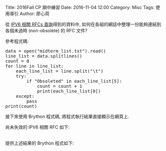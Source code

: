 Title: 2016Fall CP 期中練習
Date: 2016-11-04 12:00
Category: Misc
Tags: 使用導引
Author: 廖心荷

從 <a href="http://www.rfc-editor.org/search/rfc_search_detail.php?page=All&title=ipv6&pubstatus%5B%5D=Any&pub_date_type=any&sortkey=Number&sorting=ASC%22">IPV6 相關 RFCs 查詢</a>得到的資料中, 如何在各組的網誌中整理一份能夠連結到各個未過時 (non-obsolete) 的 RFC 文件?

<!-- PELICAN_END_SUMMARY -->

參考程式碼:

<pre class="brush: python">
data = open("midterm_list.txt").read()
line_list = data.splitlines()
count = 0
for line in line_list:
    each_line_list = line.split("\t")
    try:
        if "Obsoleted" in each_line_list[5]:
            count = count + 1
            print(each_line_list[0])
    except:
        pass
print(count)
</pre>

接下來使用 Brython 程式碼, 將程式執行結果直接顯示在網頁上.

尚未失效的 IPV6 相關 RFC 如下:

<!-- 導入 Brython 標準程式庫 -->
<script type="text/javascript" 
    src="https://cdn.rawgit.com/brython-dev/brython/master/www/src/brython_dist.js">
</script>

<!-- 啟動 Brython -->
<script>
window.onload=function(){
brython(1);
}
</script>

<!-- 以下利用 Brython 程式執行檔案讀取與比對流程 -->
<!-- 假如需要用圖型表示數字, 則利用 canvas 繪圖 -->
<!-- <canvas id="plotarea" width="600" height="400"></canvas> -->

<div id="container"></div>

<script type="text/python3" id="script1">
from browser import document, html
container = document['container']
data = open("./../midterm_list.txt").read()
line_list = data.splitlines()
count = 0
output = ""
for line in line_list:
    each_line_list = line.split("\t")
    try:
        if "Obsoleted" not in each_line_list[5]:
            count = count + 1
            output += html.A(each_line_list[0], href="http://www.rfc-editor.org/info/"+ each_line_list[0].lower().replace(" ", "")) + " | "
            if count%10 == 0:
                output += html.BR()
    except:
        pass
output += html.BR() + html.BR()  + "共有 " + str(count)+ " 份文件尚未失效!"
container <= output
</script>

<br />提供上述結果的 Brython 程式如下:
<br />

<pre class="brush: python">
<div id="container"></div>

<script type="text/python3" id="script1">
from browser import document, html
container = document['container']
data = open("./../midterm_list.txt").read()
line_list = data.splitlines()
count = 0
output = ""
for line in line_list:
    each_line_list = line.split("\t")
    try:
        if "Obsoleted" not in each_line_list[5]:
            count = count + 1
            output += html.A(each_line_list[0], href="http://www.rfc-editor.org/info/"+ each_line_list[0].lower().replace(" ", "")) + " | "
            if count%10 == 0:
                output += html.BR()
    except:
        pass
output += html.BR() + html.BR()  + "共有 " + str(count)+ " 份文件尚未失效!"
container <= output
</script>
</pre>